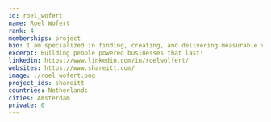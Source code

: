```yaml
---
id: roel_wofert
name: Roel Wofert
rank: 4
memberships: project
bio: I am specialized in finding, creating, and delivering measurable value. I enjoy helping organizations and executives to make a 'turn around' in their business (model) and a mind shift in their thinking and acting!
excerpt: Building people powered businesses that last!
linkedin: https://www.linkedin.com/in/roelwolfert/
websites: https://www.shareitt.com/
image: ./roel_wofert.png
project_ids: shareitt
countries: Netherlands
cities: Amsterdam
private: 0
---
```

